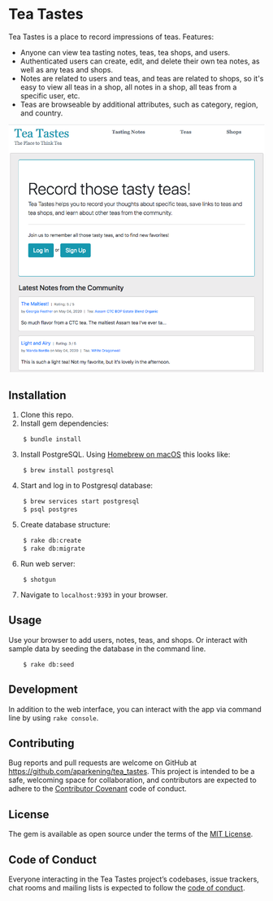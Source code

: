 # Tea Tastes

Tea Tastes is a place to record impressions of teas. Features:

- Anyone can view tea tasting notes, teas, tea shops, and users.
- Authenticated users can create, edit, and delete their own tea notes, as well as any teas and shops.
- Notes are related to users and teas, and teas are related to shops, so it's easy to view all teas in a shop, all notes in a shop, all teas from a specific user, etc.
- Teas are browseable by additional attributes, such as category, region, and country.

<img src="/public/assets/tea-tastes-screenshot.png" alt="Tea Tastes welcome screen" />

## Installation

1. Clone this repo.
2. Install gem dependencies:
```
    $ bundle install
```
3. Install PostgreSQL. Using [Homebrew on macOS](https://brew.sh/) this looks like:
```
    $ brew install postgresql
```
4. Start and log in to Postgresql database:
```
    $ brew services start postgresql
    $ psql postgres
```
5. Create database structure:
```
    $ rake db:create
    $ rake db:migrate
```
6. Run web server:
```
    $ shotgun
```
7. Navigate to `localhost:9393` in your browser.

## Usage

Use your browser to add users, notes, teas, and shops. Or interact with sample data by seeding the database in the command line.
```
    $ rake db:seed
```

## Development

In addition to the web interface, you can interact with the app via command line by using `rake console`.

## Contributing

Bug reports and pull requests are welcome on GitHub at https://github.com/aparkening/tea_tastes. This project is intended to be a safe, welcoming space for collaboration, and contributors are expected to adhere to the [Contributor Covenant](http://contributor-covenant.org) code of conduct.

## License

The gem is available as open source under the terms of the [MIT License](https://opensource.org/licenses/MIT).

## Code of Conduct

Everyone interacting in the Tea Tastes project’s codebases, issue trackers, chat rooms and mailing lists is expected to follow the [code of conduct](https://github.com/aparkening/tea_tastes/blob/master/CODE_OF_CONDUCT.md).